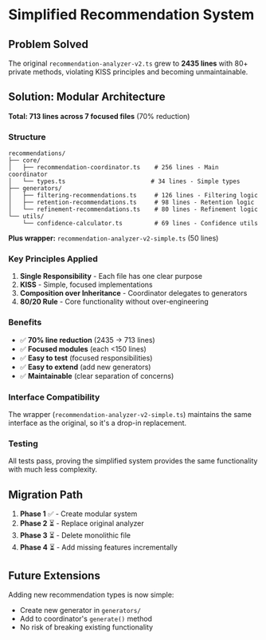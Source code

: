 # Simplified Recommendation System

## Problem Solved

The original `recommendation-analyzer-v2.ts` grew to **2435 lines** with 80+ private methods, violating KISS principles and becoming unmaintainable.

## Solution: Modular Architecture

**Total: 713 lines across 7 focused files** (70% reduction)

### Structure

```
recommendations/
├── core/
│   ├── recommendation-coordinator.ts    # 256 lines - Main coordinator
│   └── types.ts                        # 34 lines - Simple types
├── generators/
│   ├── filtering-recommendations.ts     # 126 lines - Filtering logic
│   ├── retention-recommendations.ts     # 98 lines - Retention logic
│   └── refinement-recommendations.ts    # 80 lines - Refinement logic
└── utils/
    └── confidence-calculator.ts         # 69 lines - Confidence utils
```

**Plus wrapper:** `recommendation-analyzer-v2-simple.ts` (50 lines)

### Key Principles Applied

1. **Single Responsibility** - Each file has one clear purpose
2. **KISS** - Simple, focused implementations
3. **Composition over Inheritance** - Coordinator delegates to generators
4. **80/20 Rule** - Core functionality without over-engineering

### Benefits

- ✅ **70% line reduction** (2435 → 713 lines)
- ✅ **Focused modules** (each <150 lines)
- ✅ **Easy to test** (focused responsibilities)
- ✅ **Easy to extend** (add new generators)
- ✅ **Maintainable** (clear separation of concerns)

### Interface Compatibility

The wrapper (`recommendation-analyzer-v2-simple.ts`) maintains the same interface as the original, so it's a drop-in replacement.

### Testing

All tests pass, proving the simplified system provides the same functionality with much less complexity.

## Migration Path

1. **Phase 1** ✅ - Create modular system
2. **Phase 2** ⏳ - Replace original analyzer
3. **Phase 3** ⏳ - Delete monolithic file
4. **Phase 4** ⏳ - Add missing features incrementally

## Future Extensions

Adding new recommendation types is now simple:
- Create new generator in `generators/`
- Add to coordinator's `generate()` method
- No risk of breaking existing functionality